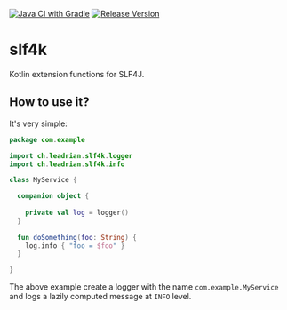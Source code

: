 [![Java CI with Gradle](https://github.com/Double-O-Seven/slf4k/actions/workflows/gradle.yml/badge.svg)](https://github.com/Double-O-Seven/slf4k/actions/workflows/gradle.yml)
[![Release Version](https://img.shields.io/maven-central/v/ch.leadrian.slf4k/slf4k-core.svg?label=release)](https://search.maven.org/search?q=g:ch.leadrian.slf4k)

# slf4k
Kotlin extension functions for SLF4J.

## How to use it?

It's very simple:
```kotlin
package com.example

import ch.leadrian.slf4k.logger
import ch.leadrian.slf4k.info

class MyService {

  companion object {
    
    private val log = logger()
  }
  
  fun doSomething(foo: String) {
    log.info { "foo = $foo" }
  }

}
```

The above example create a logger with the name `com.example.MyService` and logs a lazily computed message at `INFO` level.
